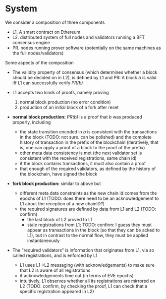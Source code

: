 # System

We consider a composition of three components
- L1. A smart contract on Ethereum
- L2. distributed system of full nodes and validators running a BFT consensus engine
- PR. nodes running prover software (potentially on the same machines as the full nodes/validators)

Some aspects of the composition
- The validity property of consensus (which determines whether a block should be decided on in L2), is defined by L1 and PR: A block _b_ is valid iff L1 can successfully verify _PR(b)_
- L1 accepts two kinds of proofs, namely proving
    1. normal block production (no error condition)
    2. production of an initial block of a fork after reset
- **normal block production:** _PR(b)_ is a proof that _b_ was produced properly, including
    - the state transition encoded in _b_ is consistent with the transactions in the block (TODO: not sure. can be polished) and the complete history of transaction in the prefix of the blockchain (iteratively, that is, one can apply a proof of a block to the proof of the prefix)
    - other meta data consistency is met (the next validator set is consistent with the received registrations, same chain id)
    - if the block contains transactions, it must also contain a proof
    - that enough of the required validators, as defined by the history of the blockchain, have signed the block
- **fork block production:** similar to above but
    - different meta data constraints as the new chain id comes from the epochs of L1 (TODO: does there need to be an acknowledgement to L1 about the reception of a new chainID?)
    - the required signatures are defined by data from L1 and L2 (TODO: confirm) 
        - the last block of L2 proved to L1
        - stale registrations from L1; TODO: confirm: I guess they must appear as transactions in the block (so that they can be acked to L1), but in contrast to the normal flow, they must be applied instantaneously


- The "required validators" is information that originates from L1, via so called registrations, and is enforced by L1
    - L1 uses L1->L2 messaging (with acknowledgements) to make sure that L2 is aware of all registrations
    - if acknowledgements time out (in terms of EVE epochs)
    - intuitively, L1 observes whether all its registrations are mirrored on L2 (TODO: confirm, by checking the proof, L1 can check that a specific registration appeared in L2)
